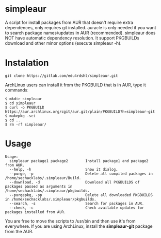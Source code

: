 # simpleaur
A script for install packages from AUR that doesn't require extra dependences, only requires git installed. auracle is only needed if you want to search package names/updates in AUR (recommended). simpleaur does NOT have automatic dependency resolution. It support PKGBUILDs download and other minor options (execute simpleaur -h).

# Instalation
`git clone https://gitlab.com/edu4rdshl/simpleaur.git`

ArchLinux users can install it from the PKGBUILD that is in AUR, type it commands:

```
$ mkdir simpleaur
$ cd simpleaur
$ curl -o PKGBUILD https://aur.archlinux.org/cgit/aur.git/plain/PKGBUILD?h=simpleaur-git
$ makepkg -sci
$ cd ..
$ rm -rf simpleaur/
```
# Usage

```
Usage:
  simpleaur package1 package2        Install package1 and package2 from AUR.
  --help, -h                         Show it dialog.
  --purge, -p                        Delete all compiled packages in /home/sechacklabs/.simpleaur/Build.
  --download, -d                     Download all PKGBUILDS of packages passed as arguments in /home/sechacklabs/.simpleaur/pkgbuilds.
  --purgepkg, -pp                    Delete all downloaded PKGBUILDS in /home/sechacklabs/.simpleaur/pkgbuilds.
  --search, -s                       Search for packages in AUR.
  --check, -c                        Check available updates for packages installed from AUR.
```

You are free to move the scripts to /usr/bin and then use it's from everywhere. If you are using ArchLinux, install the <b>simpleaur-git</b> package from the AUR.

